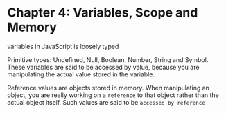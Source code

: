 # Chapter 4: Variables, Scope and Memory

variables in JavaScript is loosely typed



Primitive types: Undefined, Null, Boolean, Number, String and Symbol. These variables are said to be accessed by value, because you are manipulating the actual value stored in the variable.



Reference values are objects stored in memory. When manipulating an object, you are really working on a `reference` to that object rather than the actual object itself. Such values are said to be `accessed by reference`





